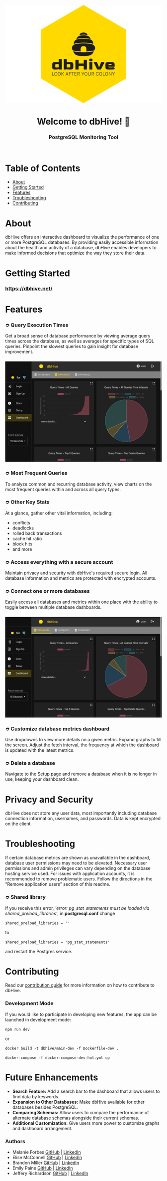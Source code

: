 <p align="center">
<img src="client/assets/dbhive-logo.png" width="600">
</p>

<h1 align="center">Welcome to dbHive! 🐝</h1>
<h3 align="center">PostgreSQL Monitoring Tool</h3>
<br>

# Table of Contents

- [About](#about)
- [Getting Started](#getting-started)
- [Features](#features)
- [Troubleshooting](#troubleshooting)
- [Contributing](#contributing)

# About

dbHive offers an interactive dashboard to visualize the performance of one or more PostgreSQL databases. By providing easily accessible information about the health and activity of a database, dbHive enables developers to make informed decisions that optimize the way they store their data.

# Getting Started

### https://dbhive.net/

# Features

### ➮ Query Execution Times

Get a broad sense of database performance by viewing average query times across the database, as well as averages for specific types of SQL queries. Pinpoint the slowest queries to gain insight for database improvement.

###

![Dashboard showing database metrics](client/assets/db-metrics.gif)

### ➮ Most Frequent Queries

To analyze common and recurring database activity, view charts on the most frequent queries within and across all query types.

### ➮ Other Key Stats

At a glance, gather other vital information, including:

- conflicts
- deadlocks
- rolled back transactions
- cache hit ratio
- block hits
- and more

### ➮ Access everything with a secure account

Maintain privacy and security with dbHive's required secure login. All database information and metrics are protected with encrypted accounts.

### ➮ Connect one or more databases

Easily access all databases and metrics within one place with the ability to toggle between multiple database dashboards.

###

![Toggle between database dashboards](client/assets/toggle-dbs.gif)

### ➮ Customize database metrics dashboard

Use dropdowns to view more details on a given metric. Expand graphs to fill the screen. Adjust the fetch interval, the frequency at which the dashboard is updated with the latest metrics.

### ➮ Delete a database

Navigate to the Setup page and remove a database when it is no longer in use, keeping your dashboard clean.

# Privacy and Security

dbHive does not store any user data, most importantly including database connection information, usernames, and passwords. Data is kept encrypted on the client.

# Troubleshooting

If certain database metrics are shown as unavailable in the dashboard, database user permissions may need to be elevated. Necessary user permissions and admin privileges can vary depending on the database hosting service used.
For issues with application accounts, it is recommended to remove problematic users. Follow the directions in the "Remove application users" section of this readme.

### ➮ Shared library

If you receive this error, <em>'error: pg_stat_statements must be loaded via shared_preload_libraries'</em>, in **postgresql.conf** change

```
shared_preload_libraries = ''
```

to

```
shared_preload_libraries = 'pg_stat_statements'
```

and restart the Postgres service.

# Contributing

Read our [contribution guide](https://github.com/oslabs-beta/dbhive/blob/main/CONTRIBUTING.md) for more information on how to contribute to dbHive.

### Development Mode

If you would like to participate in developing new features, the app can be launched in development mode:

```
npm run dev
```

or

```
docker build -t dbhive/main-dev -f Dockerfile-dev .
```

```
docker-compose -f docker-compose-dev-hot.yml up
```

# Future Enhancements

- **Search Feature:** Add a search bar to the dashboard that allows users to find data by keywords.
- **Expansion to Other Databases:** Make dbHive available for other databases besides PostgreSQL.
- **Comparing Schemas:** Allow users to compare the performance of alternate database schemas alongside their current schemas.
- **Additional Customization:** Give users more power to customize graphs and dashboard arrangement.

### Authors

- Melanie Forbes [GitHub](https://github.com/mforbz12) | [LinkedIn](https://www.linkedin.com/in/melanie-forbes-/)
- Elise McConnell [GitHub](https://github.com/enmcco) | [LinkedIn](https://www.linkedin.com/in/elisemcconnell/)
- Brandon Miller [GitHub](https://github.com/bmiller1881) | [LinkedIn](https://www.linkedin.com/in/brandon-j-miller/)
- Emily Paine [GitHub](https://github.com/erpaine) | [LinkedIn](https://www.linkedin.com/in/emily-paine1/)
- Jeffery Richardson [GitHub](https://github.com/jrichardson-rn) | [LinkedIn](https://www.linkedin.com/in/jeffery-richardson-ii-2ba819100/)
